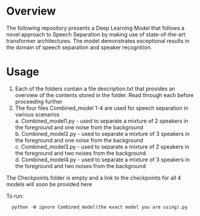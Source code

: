 # Overview

The following repository presents a Deep Learning Model that follows a novel approach to Speech Separation by making use of state-of-the-art transformer architectures. The model demonstrates exceptional results in the domain of speech separation and speaker recognition.

# Usage

1. Each of the folders contain a file description.txt that provides an overview of the contents stored in the folder. Read through each before proceeding further
2. The four files Combined_model 1-4 are used for speech separation in various scenarios <br/>
   a. Combined_model1.py - used to separate a mixture of 2 speakers in the foreground and one noise from the background <br/>
   b. Combined_model2.py - used to separate a mixture of 3 speakers in the foreground and one noise from the background <br/>
   c. Combined_model3.py - used to separate a mixture of 2 speakers in the foreground and two noises from the background <br/>
   d. Combined_model4.py - used to separate a mixture of 3 speakers in the foreground and two noises from the background <br/>

The Checkpoints folder is empty and a link to the checkpoints for all 4 models will soon be provided here

To run:
  ```
    python -W ignore Combined_model(the exact model you are using).py
  ```
